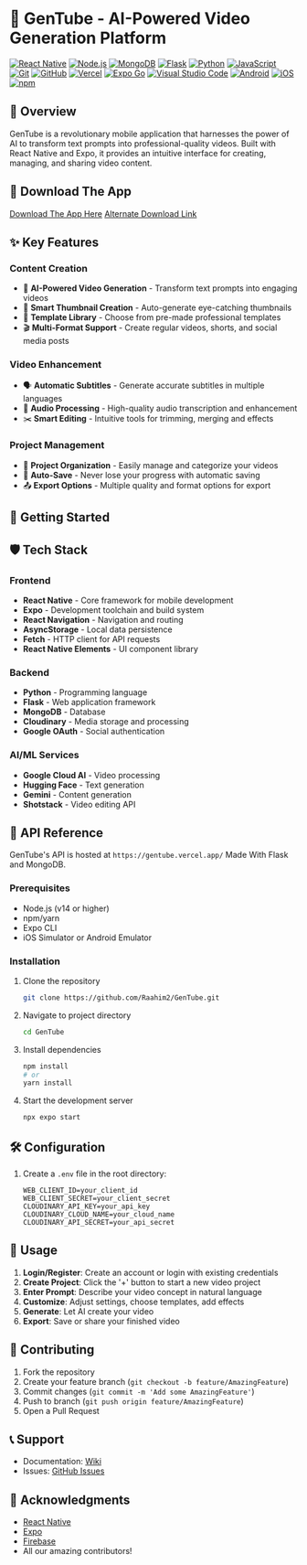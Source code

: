 # 🎥 GenTube - AI-Powered Video Generation Platform

[![React Native](https://img.shields.io/badge/React_Native-20232A?style=flat&logo=react&logoColor=61DAFB)](https://reactnative.dev/)
[![Node.js](https://img.shields.io/badge/Node.js-43853D?style=flat&logo=node.js&logoColor=white)](https://nodejs.org/)
[![MongoDB](https://img.shields.io/badge/MongoDB-4EA94B?style=flat&logo=mongodb&logoColor=white)](https://www.mongodb.com/)
[![Flask](https://img.shields.io/badge/Flask-000000?style=flat&logo=flask&logoColor=white)](https://flask.palletsprojects.com/)
[![Python](https://img.shields.io/badge/Python-3776AB?style=flat&logo=python&logoColor=white)](https://www.python.org/)
[![JavaScript](https://img.shields.io/badge/JavaScript-F7DF1E?style=flat&logo=javascript&logoColor=black)](https://developer.mozilla.org/en-US/docs/Web/JavaScript)
[![Git](https://img.shields.io/badge/Git-F05032?style=flat&logo=git&logoColor=white)](https://git-scm.com/)
[![GitHub](https://img.shields.io/badge/GitHub-181717?style=flat&logo=github&logoColor=white)](https://github.com/)
[![Vercel](https://img.shields.io/badge/Vercel-000000?style=flat&logo=vercel&logoColor=white)](https://vercel.com/)
[![Expo Go](https://img.shields.io/badge/Expo_Go-000020?style=flat&logo=expo&logoColor=white)](https://expo.dev/)
[![Visual Studio Code](https://img.shields.io/badge/VSCode-0078D4?style=flat&logo=visual-studio-code&logoColor=white)](https://code.visualstudio.com/)
[![Android](https://img.shields.io/badge/Android-3DDC84?style=flat&logo=android&logoColor=white)](https://developer.android.com/)
[![iOS](https://img.shields.io/badge/iOS-000000?style=flat&logo=ios&logoColor=white)](https://developer.apple.com/)
[![npm](https://img.shields.io/badge/npm-CB3837?style=flat&logo=npm&logoColor=white)](https://www.npmjs.com/)


## 📝 Overview

GenTube is a revolutionary mobile application that harnesses the power of AI to transform text prompts into professional-quality videos. Built with React Native and Expo, it provides an intuitive interface for creating, managing, and sharing video content.

## 📱 Download The App
[Download The App Here](Builds/GenTube.apk)
[Alternate Download Link](https://expo.dev/artifacts/eas/f2mzYTjF8WJVusfM7w825J.apk)

## ✨ Key Features

### Content Creation
- 🤖 **AI-Powered Video Generation** - Transform text prompts into engaging videos
- 🎨 **Smart Thumbnail Creation** - Auto-generate eye-catching thumbnails
- 📝 **Template Library** - Choose from pre-made professional templates
- 🎬 **Multi-Format Support** - Create regular videos, shorts, and social media posts

### Video Enhancement
- 🗣️ **Automatic Subtitles** - Generate accurate subtitles in multiple languages
- 🎵 **Audio Processing** - High-quality audio transcription and enhancement
- ✂️ **Smart Editing** - Intuitive tools for trimming, merging and effects

### Project Management
- 📁 **Project Organization** - Easily manage and categorize your videos
- 💾 **Auto-Save** - Never lose your progress with automatic saving
- 📤 **Export Options** - Multiple quality and format options for export

## 🚀 Getting Started

## 🛡️ Tech Stack

### Frontend
- **React Native** - Core framework for mobile development
- **Expo** - Development toolchain and build system
- **React Navigation** - Navigation and routing
- **AsyncStorage** - Local data persistence
- **Fetch** - HTTP client for API requests
- **React Native Elements** - UI component library

### Backend
- **Python** - Programming language
- **Flask** - Web application framework
- **MongoDB** - Database
- **Cloudinary** - Media storage and processing
- **Google OAuth** - Social authentication

### AI/ML Services
- **Google Cloud AI** - Video processing
- **Hugging Face** - Text generation
- **Gemini** - Content generation
- **Shotstack** - Video editing API

## 🔌 API Reference

GenTube's API is hosted at `https://gentube.vercel.app/` Made With Flask and MongoDB.



### Prerequisites
- Node.js (v14 or higher)
- npm/yarn
- Expo CLI
- iOS Simulator or Android Emulator

### Installation

1. Clone the repository
   ```bash
   git clone https://github.com/Raahim2/GenTube.git
   ```

2. Navigate to project directory
   ```bash
   cd GenTube
   ```

3. Install dependencies
   ```bash
   npm install
   # or
   yarn install
   ```

4. Start the development server
   ```bash
   npx expo start
   ```

## 🛠️ Configuration

1. Create a `.env` file in the root directory:
   ```env
   WEB_CLIENT_ID=your_client_id
   WEB_CLIENT_SECRET=your_client_secret
   CLOUDINARY_API_KEY=your_api_key
   CLOUDINARY_CLOUD_NAME=your_cloud_name
   CLOUDINARY_API_SECRET=your_api_secret
   ```

## 📱 Usage

1. **Login/Register**: Create an account or login with existing credentials
2. **Create Project**: Click the '+' button to start a new video project
3. **Enter Prompt**: Describe your video concept in natural language
4. **Customize**: Adjust settings, choose templates, add effects
5. **Generate**: Let AI create your video
6. **Export**: Save or share your finished video

## 🤝 Contributing

1. Fork the repository
2. Create your feature branch (`git checkout -b feature/AmazingFeature`)
3. Commit changes (`git commit -m 'Add some AmazingFeature'`)
4. Push to branch (`git push origin feature/AmazingFeature`)
5. Open a Pull Request

## 📞 Support

- Documentation: [Wiki](https://github.com/Raahim2/GenTube/wiki)
- Issues: [GitHub Issues](https://github.com/Raahim2/GenTube/issues)

## 🙏 Acknowledgments

- [React Native](https://reactnative.dev/)
- [Expo](https://expo.dev/)
- [Firebase](https://firebase.google.com/)
- All our amazing contributors!
